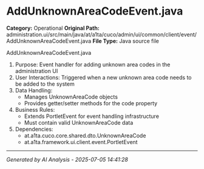 # AddUnknownAreaCodeEvent.java

**Category:** Operational
**Original Path:** administration.ui/src/main/java/at/a1ta/cuco/admin/ui/common/client/event/AddUnknownAreaCodeEvent.java
**File Type:** Java source file

AddUnknownAreaCodeEvent.java
1. Purpose: Event handler for adding unknown area codes in the administration UI
2. User Interactions: Triggered when a new unknown area code needs to be added to the system
3. Data Handling:
   - Manages UnknownAreaCode objects
   - Provides getter/setter methods for the code property
4. Business Rules:
   - Extends PortletEvent for event handling infrastructure
   - Must contain valid UnknownAreaCode data
5. Dependencies:
   - at.a1ta.cuco.core.shared.dto.UnknownAreaCode
   - at.a1ta.framework.ui.client.event.PortletEvent

---
*Generated by AI Analysis - 2025-07-05 14:41:28*
